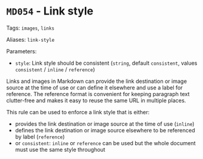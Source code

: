 # `MD054` - Link style

Tags: `images`, `links`

Aliases: `link-style`

Parameters:

- `style`: Link style should be consistent (`string`, default `consistent`,
  values `consistent` / `inline` / `reference`)

Links and images in Markdown can provide the link destination or image source
at the time of use or can define it elsewhere and use a label for reference.
The reference format is convenient for keeping paragraph text clutter-free
and makes it easy to reuse the same URL in multiple places.

This rule can be used to enforce a link style that is either:

- provides the link destination or image source at the time of use (`inline`)
- defines the link destination or image source elsewhere to be referenced by
  label (`reference`)
- or `consistent`: `inline` or `reference` can be used but the whole document
  must use the same style throughout
